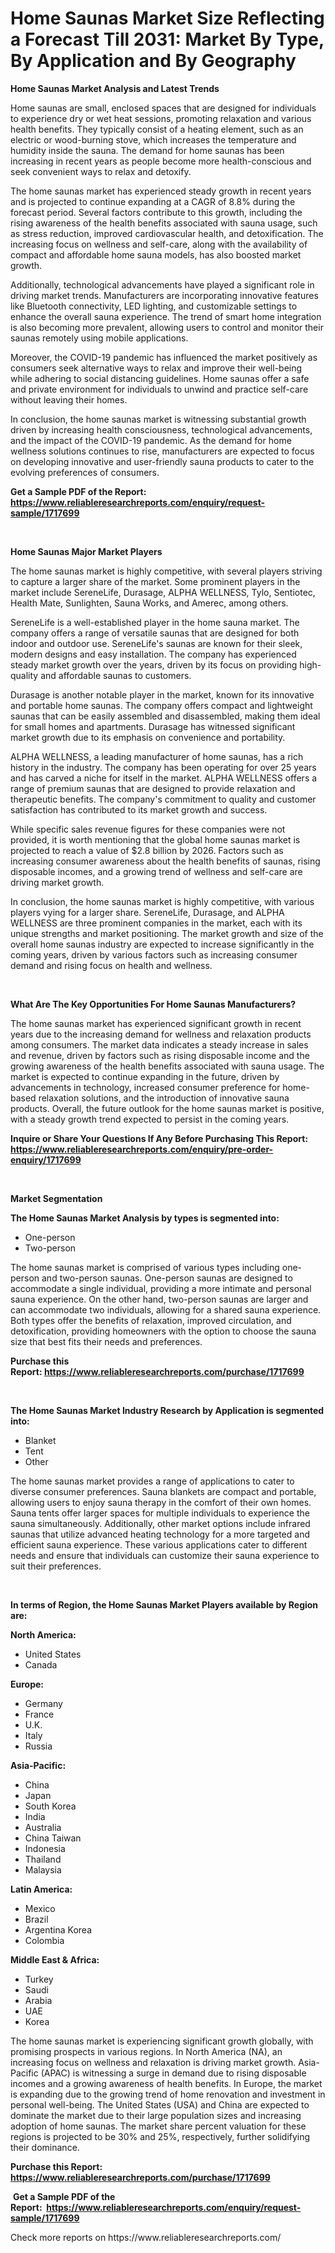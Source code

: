 <p><h1>Home Saunas Market Size Reflecting a Forecast Till 2031: Market By Type, By Application and By Geography</h1></p><p><strong>Home Saunas Market Analysis and Latest Trends</strong></p>
<p><p>Home saunas are small, enclosed spaces that are designed for individuals to experience dry or wet heat sessions, promoting relaxation and various health benefits. They typically consist of a heating element, such as an electric or wood-burning stove, which increases the temperature and humidity inside the sauna. The demand for home saunas has been increasing in recent years as people become more health-conscious and seek convenient ways to relax and detoxify.</p><p>The home saunas market has experienced steady growth in recent years and is projected to continue expanding at a CAGR of 8.8% during the forecast period. Several factors contribute to this growth, including the rising awareness of the health benefits associated with sauna usage, such as stress reduction, improved cardiovascular health, and detoxification. The increasing focus on wellness and self-care, along with the availability of compact and affordable home sauna models, has also boosted market growth.</p><p>Additionally, technological advancements have played a significant role in driving market trends. Manufacturers are incorporating innovative features like Bluetooth connectivity, LED lighting, and customizable settings to enhance the overall sauna experience. The trend of smart home integration is also becoming more prevalent, allowing users to control and monitor their saunas remotely using mobile applications.</p><p>Moreover, the COVID-19 pandemic has influenced the market positively as consumers seek alternative ways to relax and improve their well-being while adhering to social distancing guidelines. Home saunas offer a safe and private environment for individuals to unwind and practice self-care without leaving their homes.</p><p>In conclusion, the home saunas market is witnessing substantial growth driven by increasing health consciousness, technological advancements, and the impact of the COVID-19 pandemic. As the demand for home wellness solutions continues to rise, manufacturers are expected to focus on developing innovative and user-friendly sauna products to cater to the evolving preferences of consumers.</p></p>
<p><strong>Get a Sample PDF of the Report:&nbsp; <a href="https://www.reliableresearchreports.com/enquiry/request-sample/1717699">https://www.reliableresearchreports.com/enquiry/request-sample/1717699</a></strong></p>
<p>&nbsp;</p>
<p><strong>Home Saunas Major Market Players</strong></p>
<p><p>The home saunas market is highly competitive, with several players striving to capture a larger share of the market. Some prominent players in the market include SereneLife, Durasage, ALPHA WELLNESS, Tylo, Sentiotec, Health Mate, Sunlighten, Sauna Works, and Amerec, among others.</p><p>SereneLife is a well-established player in the home sauna market. The company offers a range of versatile saunas that are designed for both indoor and outdoor use. SereneLife's saunas are known for their sleek, modern designs and easy installation. The company has experienced steady market growth over the years, driven by its focus on providing high-quality and affordable saunas to customers.</p><p>Durasage is another notable player in the market, known for its innovative and portable home saunas. The company offers compact and lightweight saunas that can be easily assembled and disassembled, making them ideal for small homes and apartments. Durasage has witnessed significant market growth due to its emphasis on convenience and portability.</p><p>ALPHA WELLNESS, a leading manufacturer of home saunas, has a rich history in the industry. The company has been operating for over 25 years and has carved a niche for itself in the market. ALPHA WELLNESS offers a range of premium saunas that are designed to provide relaxation and therapeutic benefits. The company's commitment to quality and customer satisfaction has contributed to its market growth and success.</p><p>While specific sales revenue figures for these companies were not provided, it is worth mentioning that the global home saunas market is projected to reach a value of $2.8 billion by 2026. Factors such as increasing consumer awareness about the health benefits of saunas, rising disposable incomes, and a growing trend of wellness and self-care are driving market growth.</p><p>In conclusion, the home saunas market is highly competitive, with various players vying for a larger share. SereneLife, Durasage, and ALPHA WELLNESS are three prominent companies in the market, each with its unique strengths and market positioning. The market growth and size of the overall home saunas industry are expected to increase significantly in the coming years, driven by various factors such as increasing consumer demand and rising focus on health and wellness.</p></p>
<p>&nbsp;</p>
<p><strong>What Are The Key Opportunities For Home Saunas Manufacturers?</strong></p>
<p><p>The home saunas market has experienced significant growth in recent years due to the increasing demand for wellness and relaxation products among consumers. The market data indicates a steady increase in sales and revenue, driven by factors such as rising disposable income and the growing awareness of the health benefits associated with sauna usage. The market is expected to continue expanding in the future, driven by advancements in technology, increased consumer preference for home-based relaxation solutions, and the introduction of innovative sauna products. Overall, the future outlook for the home saunas market is positive, with a steady growth trend expected to persist in the coming years.</p></p>
<p><strong>Inquire or Share Your Questions If Any Before Purchasing This Report: <a href="https://www.reliableresearchreports.com/enquiry/pre-order-enquiry/1717699">https://www.reliableresearchreports.com/enquiry/pre-order-enquiry/1717699</a></strong></p>
<p>&nbsp;</p>
<p><strong>Market Segmentation</strong></p>
<p><strong>The Home Saunas Market Analysis by types is segmented into:</strong></p>
<p><ul><li>One-person</li><li>Two-person</li></ul></p>
<p><p>The home saunas market is comprised of various types including one-person and two-person saunas. One-person saunas are designed to accommodate a single individual, providing a more intimate and personal sauna experience. On the other hand, two-person saunas are larger and can accommodate two individuals, allowing for a shared sauna experience. Both types offer the benefits of relaxation, improved circulation, and detoxification, providing homeowners with the option to choose the sauna size that best fits their needs and preferences.</p></p>
<p><strong>Purchase this Report:&nbsp;<a href="https://www.reliableresearchreports.com/purchase/1717699">https://www.reliableresearchreports.com/purchase/1717699</a></strong></p>
<p>&nbsp;</p>
<p><strong>The Home Saunas Market Industry Research by Application is segmented into:</strong></p>
<p><ul><li>Blanket</li><li>Tent</li><li>Other</li></ul></p>
<p><p>The home saunas market provides a range of applications to cater to diverse consumer preferences. Sauna blankets are compact and portable, allowing users to enjoy sauna therapy in the comfort of their own homes. Sauna tents offer larger spaces for multiple individuals to experience the sauna simultaneously. Additionally, other market options include infrared saunas that utilize advanced heating technology for a more targeted and efficient sauna experience. These various applications cater to different needs and ensure that individuals can customize their sauna experience to suit their preferences.</p></p>
<p>&nbsp;</p>
<p><strong>In terms of Region, the Home Saunas Market Players available by Region are:</strong></p>
<p>
    <p> <strong> North America: </strong>
        <ul>
            <li>United States</li>
            <li>Canada</li>
        </ul>
        </p> 
    <p> <strong> Europe: </strong>
        <ul>
            <li>Germany</li>
            <li>France</li>
            <li>U.K.</li>
            <li>Italy</li>
            <li>Russia</li>
        </ul>
        </p> 
    <p> <strong> Asia-Pacific: </strong>
        <ul>
            <li>China</li>
            <li>Japan</li>
            <li>South Korea</li>
            <li>India</li>
            <li>Australia</li>
            <li>China Taiwan</li>
            <li>Indonesia</li>
            <li>Thailand</li>
            <li>Malaysia</li>
        </ul>
        </p> 
    <p> <strong> Latin America: </strong>
        <ul>
            <li>Mexico</li>
            <li>Brazil</li>
            <li>Argentina Korea</li>
            <li>Colombia</li>
        </ul>
        </p> 
    <p> <strong> Middle East & Africa: </strong>
        <ul>
            <li>Turkey</li>
            <li>Saudi</li>
            <li>Arabia</li>
            <li>UAE</li>
            <li>Korea</li>
        </ul>
    </p>
    </p>
<p><p>The home saunas market is experiencing significant growth globally, with promising prospects in various regions. In North America (NA), an increasing focus on wellness and relaxation is driving market growth. Asia-Pacific (APAC) is witnessing a surge in demand due to rising disposable incomes and a growing awareness of health benefits. In Europe, the market is expanding due to the growing trend of home renovation and investment in personal well-being. The United States (USA) and China are expected to dominate the market due to their large population sizes and increasing adoption of home saunas. The market share percent valuation for these regions is projected to be 30% and 25%, respectively, further solidifying their dominance.</p></p>
<p><strong>Purchase this Report: <a href="https://www.reliableresearchreports.com/purchase/1717699">https://www.reliableresearchreports.com/purchase/1717699</a></strong></p>
<p>&nbsp;<strong>Get a Sample PDF of the Report:&nbsp;&nbsp;<a href="https://www.reliableresearchreports.com/enquiry/request-sample/1717699">https://www.reliableresearchreports.com/enquiry/request-sample/1717699</a></strong></p>
<p><strong></strong></p>
<p>Check more reports on https://www.reliableresearchreports.com/</p>